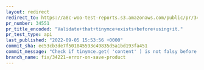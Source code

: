 ```yaml
---
layout: redirect
redirect_to: https://a8c-woo-test-reports.s3.amazonaws.com/public/pr/34551/api/index.html
pr_number: 34551
pr_title_encoded: "Validate+that+tinymce+exists+before+using+it."
pr_test_type: api
last_published: "2022-09-05 15:53:56 +0000"
commit_sha: ec53cb3de7f501845593c49835d5a1bd193fa451
commit_message: "Check if tinymce.get( 'content' ) is not falsy before calling getCont…"
branch_name: fix/34221-error-on-save-product
---
```

